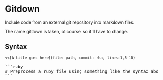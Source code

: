 Gitdown
=======

Include code from an external git repository into markdown files.

The name gitdown is taken, of course, so it'll have to change.

Syntax
------

`<<[A title goes here](file: path, commit: sha, lines:1,5-10)`

<pre>
```ruby
# Preprocess a ruby file using something like the syntax above
```
</pre>
